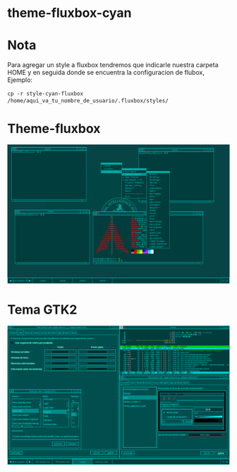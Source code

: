 # theme-fluxbox-cyan

# Nota
Para agregar un style a fluxbox tendremos que indicarle nuestra carpeta HOME y en seguida donde se encuentra la configuracion de flubox, Ejemplo:

```shell
cp -r style-cyan-fluxbox /home/aqui_va_tu_nombre_de_usuario/.fluxbox/styles/
```


# Theme-fluxbox

![Screen](img/cap.png)
##
# Tema GTK2

![Screen](img/cap2.png)
